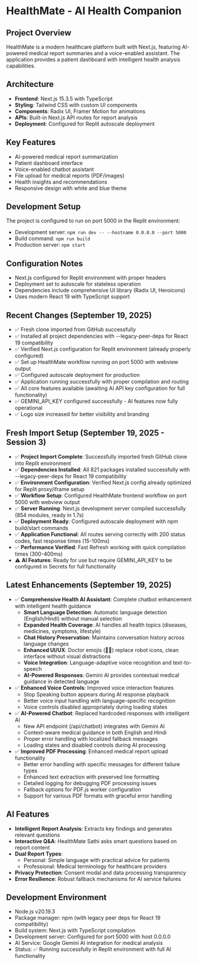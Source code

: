 # HealthMate - AI Health Companion

## Project Overview
HealthMate is a modern healthcare platform built with Next.js, featuring AI-powered medical report summaries and a voice-enabled assistant. The application provides a patient dashboard with intelligent health analysis capabilities.

## Architecture
- **Frontend**: Next.js 15.3.5 with TypeScript
- **Styling**: Tailwind CSS with custom UI components
- **Components**: Radix UI, Framer Motion for animations
- **APIs**: Built-in Next.js API routes for report analysis
- **Deployment**: Configured for Replit autoscale deployment

## Key Features
- AI-powered medical report summarization
- Patient dashboard interface
- Voice-enabled chatbot assistant
- File upload for medical reports (PDF/images)
- Health insights and recommendations
- Responsive design with white and blue theme

## Development Setup
The project is configured to run on port 5000 in the Replit environment:
- Development server: `npm run dev -- --hostname 0.0.0.0 --port 5000`
- Build command: `npm run build`
- Production server: `npm start`

## Configuration Notes
- Next.js configured for Replit environment with proper headers
- Deployment set to autoscale for stateless operation
- Dependencies include comprehensive UI library (Radix UI, Heroicons)
- Uses modern React 19 with TypeScript support

## Recent Changes (September 19, 2025)
- ✅ Fresh clone imported from GitHub successfully
- ✅ Installed all project dependencies with --legacy-peer-deps for React 19 compatibility
- ✅ Verified Next.js configuration for Replit environment (already properly configured)
- ✅ Set up HealthMate workflow running on port 5000 with webview output
- ✅ Configured autoscale deployment for production
- ✅ Application running successfully with proper compilation and routing
- ✅ All core features available (awaiting AI API key configuration for full functionality)
- ✅ GEMINI_API_KEY configured successfully - AI features now fully operational
- ✅ Logo size increased for better visibility and branding

## Fresh Import Setup (September 19, 2025 - Session 3)
- ✅ **Project Import Complete**: Successfully imported fresh GitHub clone into Replit environment
- ✅ **Dependencies Installed**: All 821 packages installed successfully with --legacy-peer-deps for React 19 compatibility
- ✅ **Environment Configuration**: Verified Next.js config already optimized for Replit proxy/iframe setup
- ✅ **Workflow Setup**: Configured HealthMate frontend workflow on port 5000 with webview output
- ✅ **Server Running**: Next.js development server compiled successfully (854 modules, ready in 1.7s)
- ✅ **Deployment Ready**: Configured autoscale deployment with npm build/start commands
- ✅ **Application Functional**: All routes serving correctly with 200 status codes, fast response times (15-100ms)
- ✅ **Performance Verified**: Fast Refresh working with quick compilation times (300-400ms)
- ⚠️ **AI Features**: Ready for use but require GEMINI_API_KEY to be configured in Secrets for full functionality

## Latest Enhancements (September 19, 2025)
- ✅ **Comprehensive Health AI Assistant**: Complete chatbot enhancement with intelligent health guidance
  - **Smart Language Detection**: Automatic language detection (English/Hindi) without manual selection
  - **Expanded Health Coverage**: AI handles all health topics (diseases, medicines, symptoms, lifestyle)
  - **Chat History Preservation**: Maintains conversation history across language changes
  - **Enhanced UI/UX**: Doctor emojis (👨‍⚕️) replace robot icons, clean interface without visual distractions
  - **Voice Integration**: Language-adaptive voice recognition and text-to-speech
  - **AI-Powered Responses**: Gemini AI provides contextual medical guidance in detected language
- ✅ **Enhanced Voice Controls**: Improved voice interaction features
  - Stop Speaking button appears during AI response playback
  - Better voice input handling with language-specific recognition
  - Voice controls disabled appropriately during loading states
- ✅ **AI-Powered Chatbot**: Replaced hardcoded responses with intelligent AI
  - New API endpoint (/api/chatbot) integrates with Gemini AI
  - Context-aware medical guidance in both English and Hindi
  - Proper error handling with localized fallback messages
  - Loading states and disabled controls during AI processing
- ✅ **Improved PDF Processing**: Enhanced medical report upload functionality
  - Better error handling with specific messages for different failure types
  - Enhanced text extraction with preserved line formatting
  - Detailed logging for debugging PDF processing issues
  - Fallback options for PDF.js worker configuration
  - Support for various PDF formats with graceful error handling

## AI Features
- **Intelligent Report Analysis**: Extracts key findings and generates relevant questions
- **Interactive Q&A**: HealthMate Sathi asks smart questions based on report content
- **Dual Report Types**: 
  - Personal: Simple language with practical advice for patients
  - Professional: Medical terminology for healthcare providers
- **Privacy Protection**: Consent modal and data processing transparency
- **Error Resilience**: Robust fallback mechanisms for AI service failures

## Development Environment
- Node.js v20.19.3
- Package manager: npm (with legacy peer deps for React 19 compatibility)
- Build system: Next.js with TypeScript compilation
- Development server: Configured for port 5000 with host 0.0.0.0
- AI Service: Google Gemini AI integration for medical analysis
- Status: ✅ Running successfully in Replit environment with full AI functionality